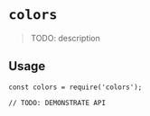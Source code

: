 # `colors`

> TODO: description

## Usage

```
const colors = require('colors');

// TODO: DEMONSTRATE API
```
